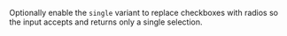 Optionally enable the `single` variant to replace checkboxes with radios so the input accepts and returns only a single selection.
